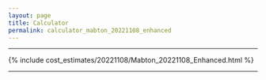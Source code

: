 ```yaml
---
layout: page
title: Calculator
permalink: calculator_mabton_20221108_enhanced
---
```


___

{% include cost_estimates/20221108/Mabton_20221108_Enhanced.html %}

___



